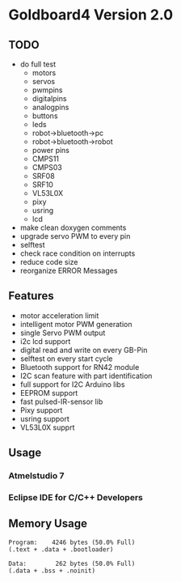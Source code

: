 # Goldboard4 Version 2.0
## TODO
* do full test 
   * motors
   * servos
   * pwmpins 
   * digitalpins
   * analogpins
   * buttons
   * leds
   * robot->bluetooth->pc
   * robot->bluetooth->robot
   * power pins
   * CMPS11
   * CMPS03
   * SRF08
   * SRF10
   * VL53L0X
   * pixy
   * usring
   * lcd
* make clean doxygen comments
* upgrade servo PWM to every pin
* selftest
* check race condition on interrupts
* reduce code size
* reorganize ERROR Messages

## Features

* motor acceleration limit
* intelligent motor PWM generation
* single Servo PWM output
* i2c lcd support
* digital read and write on every GB-Pin
* selftest on every start cycle
* Bluetooth support for RN42 module
* I2C scan feature with part identification
* full support for I2C Arduino libs
* EEPROM support
* fast pulsed-IR-sensor lib
* Pixy support
* usring support
* VL53L0X supprt

## Usage

### Atmelstudio 7

### Eclipse IDE for C/C++ Developers


## Memory Usage

```
Program:    4246 bytes (50.0% Full)
(.text + .data + .bootloader)

Data:        262 bytes (50.0% Full)
(.data + .bss + .noinit)
```
